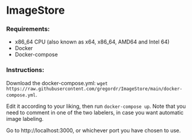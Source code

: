 # ImageStore

### Requirements:

 - x86_64 CPU (also known as x64, x86_64, AMD64 and Intel 64)
 - Docker
 - Docker-compose

### Instructions:

Download the docker-compose.yml: ```wget https://raw.githubusercontent.com/gregordr/ImageStore/main/docker-compose.yml```.

Edit it according to your liking, then run ```docker-compose up```. Note that you need to comment in one of the two labelers, in case you want automatic image labeling.

Go to http://localhost:3000, or whichever port you have chosen to use.
